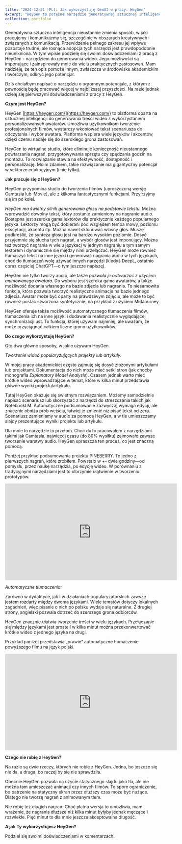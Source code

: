 ```yaml
---
title: "2024-12-21 [PL]: Jak wykorzystuję GenAI w pracy: HeyGen"
excerpt: "HeyGen to potężne narzędzie generatywnej sztucznej inteligencji, które zmienia sposób, w jaki tworzymy treści wideo, upraszczając proces generowania profesjonalnych filmów z personalizowanymi awatarami. W tym wpisie dzielę się swoimi doświadczeniami z HeyGen i jego zastosowaniami w pracy akademickiej oraz kreatywnej. Od tworzenia zwięzłych podsumowań wideo skomplikowanych projektów po łatwe generowanie treści wielojęzycznych. Dla mnie HeyGen okazał się przełomowym rozwiązaniem. Jego doskonałe możliwości konwersji tekstu na mowę, personalizowane awatary i prosty interface usprawniają produkcję wideo, oszczędzając czas i zwiększając dostępność geenrowania nowych treści. Choć ma pewne ograniczenia (o czym poniżej) to potencjał HeyGen w edukacji, popularyzacji wiedzy i innych dziedzinach jest ogromny. A jak Ty wykorzystujesz HeyGen? Podziel się swoją opinią w komentarzach!<br/><br/><center><img src='/images/2024123_heygen.png' width='700'></center>"
collection: portfolio
---
```


Generatywna sztuczna inteligencja nieustannie zmienia sposób, w jaki pracujemy i komunikujemy się, szczególnie w obszarach kreatywnych i związanych z komunikacją. Przewidzenie pełnego zakresu jej wpływu pozostaje trudne, ale rosnąca adopcja tych narzędzi jest prawdopodobnie nieunikniona. W tym wpisie podzielę się swoimi doświadczeniami z pracą z HeyGen - narzędziem do generowania wideo. Jego możliwości są imponujące i zainspirowały mnie do wielu praktycznych zastosowań. Mam nadzieję, że ten opis pomoże innym, zwłaszcza w środowisku akademickim i twórczym, odkryć jego potencjał.

Dziś chciałbym napisać o narzędziu o ogromnym potencjale, z którym z pewnością będę pracować więcej w najbliższej przyszłości. Na razie jednak dzielę się pierwszymi doświadczeniami z pracy z HeyGen.

**Czym jest HeyGen?**

HeyGen [https://heygen.com/](https://heygen.com/) to platforma oparta na sztucznej inteligencji do generowania treści wideo z wykorzystaniem personalizowanych awatarów. Umożliwia użytkownikom tworzenie profesjonalnych filmów, wystarczy wkopiować tekst scenariusza do odczytania i wybór awatara. Platforma wspiera wiele języków i akcentów, dzięki czemu nadaje się do szerokiego grona zastosowań.

HeyGen to wirtualne studio, które eliminuje konieczność nieustannego powtarzania nagrań, przygotowywania sprzętu czy spędzania godzin na montażu. To rozwiązanie stawia na efektywność, dostępność i personalizację. Moim zdaniem, takie rozwiązanie ma gigantyczny potencjał w sektorze edukacyjnym (i nie tylko).


**Jak pracuje się z HeyGen?**

HeyGen przypomina studio do tworzenia filmów (uproszczoną wersję Camtasia lub iMovie), ale z kilkoma fantastycznymi funkcjami. Przyjrzyjmy się im po kolei.

*HeyGen ma świetny silnik generowania głosu na podstawie tekstu.* Można wprowadzić dowolny tekst, który zostanie zamieniony na nagranie audio. Dostępna jest szeroka gama lektorów dla praktycznie każdego popularnego języka. Lektorzy mogą być dobierani pod względem tempa mowy, poziomu ekscytacji, akcentu itp. Można nawet sklonować własny głos. Muszę podkreślić, że synteza głosu jest na bardzo wysokim poziomie. Dosyć przyjemnie się słucha tych nagrań, a wybór głosów jest imponujący. Można też tworzyć nagrania w wielu językacj w jednym nagraniu a tym samym lektorem i dynamicznie się między nimi przełączać. HeyGen może również tłumaczyć tekst na inne języki i generować nagrania audio w tych językach, choć do tłumaczeń wolę używać innych narzędzi (kiedyś DeepL, ostatnio coraz częściej ChatGPT—o tym jeszcze napiszę).

HeyGen nie tylko tworzy audio, ale także *pozwala je odtwarzać z użyciem animowanego awatara*. Do wyboru jest szeroka gama awatarów, a także możliwość dodania własnego na bazie zdjęcia lub nagrania. To niesamowita funkcja, która pozwala tworzyć realistyczne animacje na bazie jednego zdjecia. Awatar może być oparty na prawdziwym zdjęciu, ale może to być również postać stworzona syntetycznie, na przykład z użyciem MidJourney.

HeyGen oferuje także możliwość automatycznego tłumaczenia filmów, tłumaczenia ich na inne języki i dodawania realistycznie wyglądającej synchronizacji ust. To funkcja, której używam najmniej, ale uważam, że może przyciągnąć całkiem liczne grono użytkowników.


**Do czego wykorzystuję HeyGen?**

Oto dwa główne sposoby, w jakie używam HeyGen.

*Tworzenie wideo popularyzujących projekty lub artykuły:* 

W mojej pracy akademickiej często zajmuję się dosyć złożonymi artykułami lub projektami. Dokumentacja do nich może mieć setki stron (jak choćby monografia *Explanatory Model Analysis*). Czasem jednak warto mieć krótkie wideo wprowadzające w temat, które w kilka minut przedstawia główne wyniki projektu/artykułu.

Tutaj HeyGen okazuje się świetnym rozwiązaniem. Możemy samodzielnie napisać scenariusz lub skorzystać z narzędzi do streszczania takich jak NotebookLM. Automatyczne podsumowanie zazwyczaj wymaga edycji, ale znacznie obniża prób wejścia, łatwiej je zmienić niż pisać tekst od zera. Scenariusz zamieniamy w audio za pomocą HeyGen, a w tle umieszczamy slajdy prezentujące wyniki projektu lub artykułu.

Dla mnie to narzędzie to przełom. Choć dużo pracowałem z narzędziami takimi jak Camtasia, najwięcej czasu (do 80% wysiłku) zajmowało zawsze tworzenie warstwy audio. HeyGen upraszcza ten proces, co jest znaczną pomocą.

Poniżej przykład podsumowania projektu PINEBERRY. To jedno z pierwszych nagrań, które zrobiłem. Powstało w +- dwie godziny—od pomysłu, przez naukę narzędzia, po edycję wideo. W porównaniu z tradycyjnymi narzędziami jest to olbrzymie ułątwienie w tworzeniu prototypów.

<iframe width="560" height="315" src="https://www.youtube.com/embed/un6-ytpk9BM?si=V4Tii0AOZ_Y6iDfY" title="YouTube video player" frameborder="0" allow="accelerometer; autoplay; clipboard-write; encrypted-media; gyroscope; picture-in-picture; web-share" referrerpolicy="strict-origin-when-cross-origin" allowfullscreen></iframe>

*Automatyczne tłumaczenia:* 

Zarówno w dydaktyce, jak i w działaniach popularyzatorskich zawsze jestem rozdarty między dwoma językami. Wiele tematów dotyczy lokalnych zagadnień, więc pisanie o nich po polsku wydaje się naturalne. Z drugiej strony, angielski pozwala dotrzeć do szerszego grona odbiorców.

HeyGen znacznie ułatwia tworzenie treści w wielu językach. Przełączanie się między językami jest proste i w kilka minut można przekonwertować krótkie wideo z jednego języka na drugi.

Przykład poniżej przedstawia „prawie” automatyczne tłumaczenie powyższego filmu na język polski.

<iframe width="560" height="315" src="https://www.youtube.com/embed/e73qw-N9aVc?si=efurFzGfrrVbEfdU" title="YouTube video player" frameborder="0" allow="accelerometer; autoplay; clipboard-write; encrypted-media; gyroscope; picture-in-picture; web-share" referrerpolicy="strict-origin-when-cross-origin" allowfullscreen></iframe>


**Czego nie robię z HeyGen?**

Na razie są dwie rzeczy, których nie robię z HeyGen. Jedna, bo jeszcze się nie da, a druga, bo raczej by się nie sprawdziła.

Obecnie HeyGen pozwala na użycie statycznego slajdu jako tła, ale nie można tam umieszczać animacji czy innych filmów. To spore ograniczenie, bo patrzenie na statyczny ekran przez dłuższy czas może być nużące. Dlatego nie tworzę nagrań z animowanym tłem.

Nie robię też długich nagrań. Choć płatna wersja to umożliwia, mam wrażenie, że nagrania dłuższe niż kilka minut byłyby jednak męczące i rozwlekłe. Pięć minut to dla mnie jeszcze akceptowalna długość.

**A jak Ty wykorzystujesz HeyGen?**

Podziel się swoimi doświadczeniami w komentarzach.


